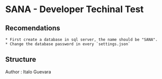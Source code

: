 # SANA - Developer Techinal Test

## Recomendations
	* First create a database in sql server, the name should be "SANA".
	* Change the database password in every `settings.json`

## Structure


Author : Italo Guevara